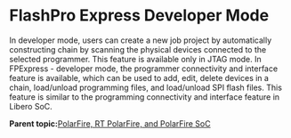 # FlashPro Express Developer Mode

In developer mode, users can create a new job project by automatically constructing chain by scanning the physical devices connected to the selected programmer. This feature is available only in JTAG mode. In FPExpress - developer mode, the programmer connectivity and interface feature is available, which can be used to add, edit, delete devices in a chain, load/unload programming files, and load/unload SPI flash files. This feature is similar to the programming connectivity and interface feature in Libero SoC.

**Parent topic:**[PolarFire, RT PolarFire, and PolarFire SoC](GUID-FD2E56AA-67B5-4642-BA0B-63904E515EA3.md)

